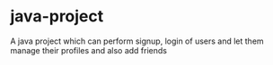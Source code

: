 # java-project

A java project which can perform signup, login of users and let them manage their profiles and also add friends

